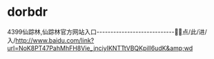 # dorbdr
4399仙踪林,仙踪林官方网站入口----------------------------🤔🤔点/此/进/入/http://www.baidu.com/link?url=NoK8PT47PahMhFH8Vie_jnciyIKNTTtVBQKpill6udK&amp;wd

